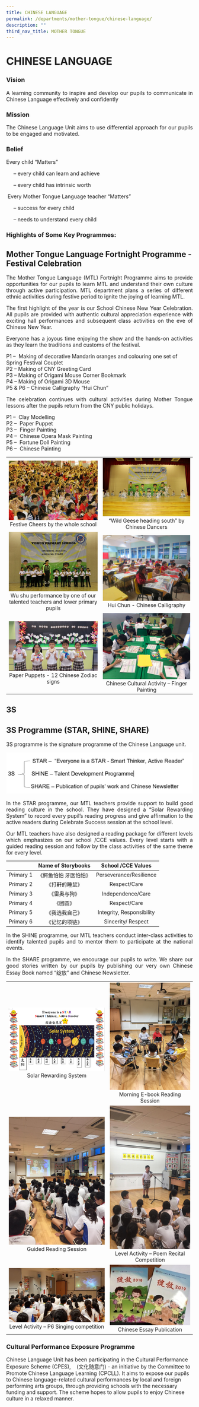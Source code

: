 ```yaml
---
title: CHINESE LANGUAGE
permalink: /departments/mother-tongue/chinese-language/
description: ""
third_nav_title: MOTHER TONGUE
---
```

# CHINESE LANGUAGE

### Vision

<p style="text-align: justify;">A learning community to inspire and develop our pupils to communicate in Chinese Language effectively and confidently</p>

### Mission

<p style="text-align: justify;">The Chinese Language Unit aims to use differential approach for our pupils to be engaged and motivated.</p>

### Belief  

Every child “Matters”

     – every child can learn and achieve

     – every child has intrinsic worth
		 
 Every Mother Tongue Language teacher “Matters”

     – success for every child

     – needs to understand every child
		 
		 
### Highlights of Some Key Programmes: 

## **Mother Tongue Language Fortnight Programme - Festival Celebration**

<p style="text-align: justify;">The Mother Tongue Language (MTL) Fortnight Programme aims to provide opportunities for our pupils to learn MTL and understand their own culture through active participation. MTL department plans a series of different ethnic activities during festive period to ignite the joying of learning MTL.</p>

<p style="text-align: justify;">The first highlight of the year is our School Chinese New Year Celebration. All pupils are provided with authentic cultural appreciation experience with exciting hall performances and subsequent class activities on the eve of Chinese New Year. </p>

<p style="text-align: justify;">Everyone has a joyous time enjoying the show and the hands-on activities as they learn the traditions and customs of the festival.</p>

P1 –  Making of decorative Mandarin oranges and colouring one set of Spring Festival Couplet   
P2 – Making of CNY Greeting Card   
P3 – Making of Origami Mouse Corner Bookmark   
P4 – Making of Origami 3D Mouse    
P5 & P6 – Chinese Calligraphy “Hui Chun”

<p style="text-align: justify;">The celebration continues with cultural activities during Mother Tongue lessons after the pupils return from the CNY public holidays.</p>

P1 –  Clay Modelling   
P2 –  Paper Puppet   
P3 –  Finger Painting   
P4 –  Chinese Opera Mask Painting   
P5 –  Fortune Doll Painting   
P6 –  Chinese Painting


|   |   |
|:-:|:-:|
|  ![](/images/Departments/MOTHER%20TONGUE/CHINESE%20LANGUAGE/CNY_Concert_1.jpg)   Festive Cheers by the whole school  |    ![](/images/Departments/MOTHER%20TONGUE/CHINESE%20LANGUAGE/CNY_Concert_2.jpg)   “Wild Geese heading south” by Chinese Dancers   |
|  ![](/images/Departments/MOTHER%20TONGUE/CHINESE%20LANGUAGE/CNY_Concert_3.jpg)  Wu shu performance by one of our talented teachers and lower primary pupils  |  ![](/images/Departments/MOTHER%20TONGUE/CHINESE%20LANGUAGE/CNY_Calligraphy.jpg) Hui Chun - Chinese Calligraphy   |
|  ![](/images/Departments/MOTHER%20TONGUE/CHINESE%20LANGUAGE/CNY%20Fortnight_Puppet.jpeg)  Paper Puppets - 12 Chinese Zodiac signs   |  ![](/images/Departments/MOTHER%20TONGUE/CHINESE%20LANGUAGE/CNY_Fortnight_Finger_Painting.jpeg)   Chinese Cultural Activity – Finger Painting   |


## **3S** 

## **3S Programme (STAR, SHINE, SHARE)**

3S programme is the signature programme of the Chinese Language unit.

![](/images/Departments/MOTHER%20TONGUE/CHINESE%20LANGUAGE/3S_prog.jpg)

<p style="text-align: justify;">In the STAR programme, our MTL teachers provide support to build good reading culture in the school. They have designed a “Solar Rewarding System” to record every pupil’s reading progress and give affirmation to the active readers during Celebrate Success session at the school level.</p>

<p style="text-align: justify;">Our MTL teachers have also designed a reading package for different levels which emphasizes on our school /CCE values. Every level starts with a guided reading session and follow by the class activities of the same theme for every level.</p>

|        |   Name of Storybooks  |     School /CCE Values    |
|:---------:|:---------------------:|:--------------------:|
| Primary 1 | 《鳄鱼怕怕 牙医怕怕》 |  Perseverance/Resilience  |
| Primary 2 |     《打鼾的睡鼠》    |        Respect/Care       |
| Primary 3 |      《雷奥与狗》     |     Independence/Care     |
| Primary 4 |        《团圆》       |        Respect/Care       |
| Primary 5 |     《我选我自己》    | Integrity, Responsibility |
| Primary 6 |   《记忆的项链》      |     Sincerity/ Respect    |

<p style="text-align: justify;">In the SHINE programme, our MTL teachers conduct inter-class activities to identify talented pupils and to mentor them to participate at the national events.</p>

<p style="text-align: justify;">In the SHARE programme, we encourage our pupils to write. We share our good stories written by our pupils by publishing our very own Chinese Essay Book named “绽放” and Chinese Newsletter.</p>

|   |   |
|:-:|:-:|
| ![](/images/Departments/MOTHER%20TONGUE/CHINESE%20LANGUAGE/CL_Reading_1.png)   Solar Rewarding System  |   ![](/images/Departments/MOTHER%20TONGUE/CHINESE%20LANGUAGE/CL_Reading_2.jpg)  Morning E-book Reading Session |
|   ![](/images/Departments/MOTHER%20TONGUE/CHINESE%20LANGUAGE/CL_Reading_3.jpeg)  Guided Reading Session  |  ![](/images/Departments/MOTHER%20TONGUE/CHINESE%20LANGUAGE/CL_Level_Activity.jpeg)   Level Activity – Poem Recital Competition   |
| ![](/images/Departments/MOTHER%20TONGUE/CHINESE%20LANGUAGE/CL_Singing_Competition%202.jpeg)   Level Activity – P6 Singing competition |  ![](/images/Departments/MOTHER%20TONGUE/CHINESE%20LANGUAGE/CL_Essay_Books.jpeg) Chinese Essay Publication   |

### **Cultural Performance Exposure Programme**  

Chinese Language Unit has been participating in the Cultural Performance Exposure Scheme (CPES),    (文化随意门) - an initiative by the Committee to Promote Chinese Language Learning (CPCLL). It aims to expose our pupils to Chinese language-related cultural performances by local and foreign performing arts groups, through providing schools with the necessary funding and support. The scheme hopes to allow pupils to enjoy Chinese culture in a relaxed manner.